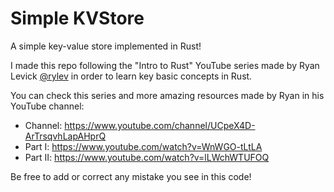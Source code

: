 # Simple KVStore

A simple key-value store implemented in Rust!

I made this repo following the "Intro to Rust" YouTube series made by Ryan Levick [@rylev](https://github.com/rylev) in order to learn key basic concepts in Rust.

You can check this series and more amazing resources made by Ryan in his YouTube channel:

-   Channel: https://www.youtube.com/channel/UCpeX4D-ArTrsqvhLapAHprQ
-   Part I: https://www.youtube.com/watch?v=WnWGO-tLtLA
-   Part II: https://www.youtube.com/watch?v=lLWchWTUFOQ

Be free to add or correct any mistake you see in this code!
